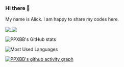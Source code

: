 ### Hi there 👋
My name is Alick. I am happy to share my codes here.

<a href="https://github.com/PPXBB/IBI1_2022-23">
  <img align="center" src="https://github-readme-stats.vercel.app/api/pin/?username=PPXBB&repo=IBI1_2022-23" />
</a>
<a href="https://github.com/PPXBB/PPXBB.github.io">
  <img align="center" src="https://github-readme-stats.vercel.app/api/pin/?username=PPXBB&repo=PPXBB.github.io" />
</a>

![PPXBB's GitHub stats](https://github-readme-stats.vercel.app/api?username=PPXBB&show_icons=true&theme=tokyonight)

![Most Used Languages](https://github-readme-stats.vercel.app/api/top-langs/?username=PPXBB&theme=tokyonight&layout=compact)

[![PPXBB's github activity graph](https://github-readme-activity-graph.cyclic.app/graph?username=PPXBB&theme=tokyo-night)](https://github.com/ashutosh00710/github-readme-activity-graph)











<!--
**PPXBB/PPXBB** is a ✨ _special_ ✨ repository because its `README.md` (this file) appears on your GitHub profile.

Here are some ideas to get you started:

- 🔭 I’m currently working on ...
- 🌱 I’m currently learning ...
- 👯 I’m looking to collaborate on ...
- 🤔 I’m looking for help with ...
- 💬 Ask me about ...
- 📫 How to reach me: ...
- 😄 Pronouns: ...
- ⚡ Fun fact: ...
-->
